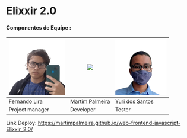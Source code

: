 # Elixxir 2.0

#### Componentes de Equipe :

| <img src="https://github.com/martimpalmeira/Elixxir_2.0/blob/main/frontend/img/fernandoProcessos.png?raw=true" style="height:150px">  |  <img src="https://avatars.githubusercontent.com/u/90350690?v=4" style="height:150px">  |   <img src="https://github.com/martimpalmeira/Elixxir_2.0/blob/main/frontend/img/YuriProcessos.png?raw=true" style="height:150px">  |
|---|---|---|
| <a href="https://github.com/RicMerces"> Fernando Lira </a>  |  <a href="https://github.com/martimpalmeira"> Martim Palmeira </a>   |   <a href="https://github.com/LuizGSSantana"> Yuri dos Santos </a> 
| Project manager |  Developer |   Tester 


Link Deploy: https://martimpalmeira.github.io/web-frontend-javascript-Elixxir_2.0/

